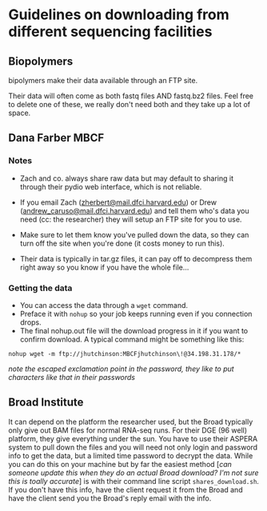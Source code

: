 # Guidelines on downloading from different sequencing facilities

## Biopolymers

bipolymers make their data available through an FTP site.

Their data will often come as both fastq files AND fastq.bz2 files. Feel free to delete one of these, we really don't need both and they take up a lot of space.


## Dana Farber MBCF

### Notes
- Zach and co. always share raw data but may default to sharing it through their pydio web interface, which is not reliable. 

- If you email Zach (zherbert@mail.dfci.harvard.edu) or Drew (andrew_caruso@mail.dfci.harvard.edu) and tell them who's data you need (cc: the researcher) they will setup an FTP site for you to use. 

- Make sure to let them know you've pulled down the data, so they can turn off the site when you're done (it costs money to run this).

- Their data is typically in tar.gz files, it can pay off to decompress them right away so you know if you have the whole file...

### Getting the data

- You can access the data through a `wget` command. 
- Preface it with `nohup` so your job keeps running even if you connection drops. 
- The final nohup.out file will the download progress in it if you want to confirm download. 
A typical command might be something like this:

`nohup wget -m ftp://jhutchinson:MBCFjhutchinson\!@34.198.31.178/*`

*note the escaped exclamation point in the password, they like to put characters like that in their passwords*

## Broad Institute

It can depend on the platform the researcher used, but the Broad typically only give out BAM files for normal RNA-seq runs. For their DGE (96 well) platform, they give everything under the sun.
You have to use their ASPERA system to pull down the files and you will need not only login and password info to get the data, but a limited time password to decrypt the data. While you can do this on your machine but by far the easiest method [*can someone update this when they do an actual Broad download? I'm not sure this is toally accurate*] is with their command line script `shares_download.sh`. If you don't have this info, have the client request it from the Broad and have the client send you the Broad's reply email with the info.


